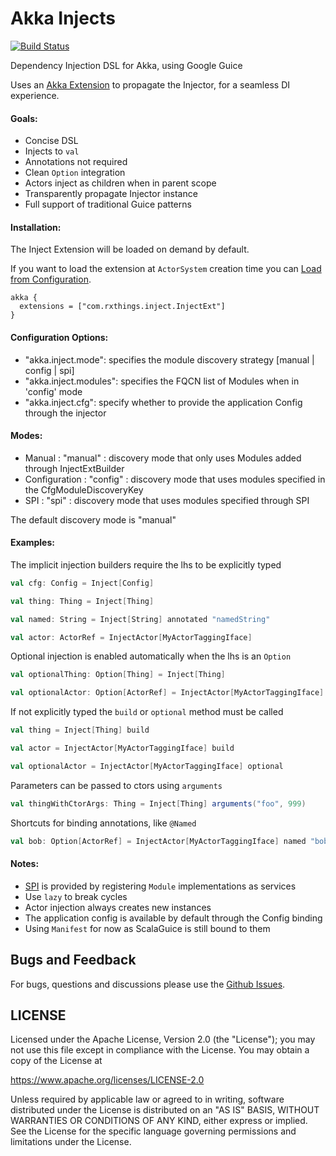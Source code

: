 Akka Injects
==========================
[![Build Status](https://travis-ci.org/jw3/akka-injects.svg?branch=master)](https://travis-ci.org/jw3/akka-injects)

Dependency Injection DSL for Akka, using Google Guice

Uses an [Akka Extension](http://doc.akka.io/docs/akka/2.4.1/scala/extending-akka.html) to propagate the Injector, for a seamless DI experience.

#### Goals:

- Concise DSL
- Injects to ```val```
- Annotations not required
- Clean ```Option``` integration
- Actors inject as children when in parent scope
- Transparently propagate Injector instance
- Full support of traditional Guice patterns

#### Installation:

The Inject Extension will be loaded on demand by default.

If you want to load the extension at ```ActorSystem``` creation time you can [Load from Configuration](http://doc.akka.io/docs/akka/2.4.1/scala/extending-akka.html#Loading_from_Configuration).

```HOCON
akka {
  extensions = ["com.rxthings.inject.InjectExt"]
}
```

#### Configuration Options:

- "akka.inject.mode": specifies the module discovery strategy [manual | config | spi]
- "akka.inject.modules": specifies the FQCN list of Modules when in 'config' mode
- "akka.inject.cfg": specify whether to provide the application Config through the injector

#### Modes:

- Manual : "manual" : discovery mode that only uses Modules added through InjectExtBuilder
- Configuration : "config" : discovery mode that uses modules specified in the CfgModuleDiscoveryKey
- SPI : "spi" : discovery mode that uses modules specified through SPI

The default discovery mode is "manual"

#### Examples:

The implicit injection builders require the lhs to be explicitly typed
```scala
val cfg: Config = Inject[Config]

val thing: Thing = Inject[Thing]

val named: String = Inject[String] annotated "namedString"

val actor: ActorRef = InjectActor[MyActorTaggingIface]

```

Optional injection is enabled automatically when the lhs is an ```Option```
```scala
val optionalThing: Option[Thing] = Inject[Thing]

val optionalActor: Option[ActorRef] = InjectActor[MyActorTaggingIface]
```

If not explicitly typed the ```build``` or ```optional``` method must be called
```scala
val thing = Inject[Thing] build

val actor = InjectActor[MyActorTaggingIface] build

val optionalActor = InjectActor[MyActorTaggingIface] optional
```

Parameters can be passed to ctors using ```arguments```
```scala
val thingWithCtorArgs: Thing = Inject[Thing] arguments("foo", 999)
```

Shortcuts for binding annotations, like ```@Named```
```scala
val bob: Option[ActorRef] = InjectActor[MyActorTaggingIface] named "bob"
```

#### Notes:

- [SPI](https://docs.oracle.com/javase/tutorial/ext/basics/spi.html) is provided by registering ```Module``` implementations as services
- Use ```lazy``` to break cycles
- Actor injection always creates new instances
- The application config is available by default through the Config binding
- Using ```Manifest``` for now as ScalaGuice is still bound to them

## Bugs and Feedback

For bugs, questions and discussions please use the [Github Issues](https://github.com/jw3/akka-injects/issues).

## LICENSE

Licensed under the Apache License, Version 2.0 (the "License");
you may not use this file except in compliance with the License.
You may obtain a copy of the License at

<https://www.apache.org/licenses/LICENSE-2.0>

Unless required by applicable law or agreed to in writing, software
distributed under the License is distributed on an "AS IS" BASIS,
WITHOUT WARRANTIES OR CONDITIONS OF ANY KIND, either express or implied.
See the License for the specific language governing permissions and
limitations under the License.
